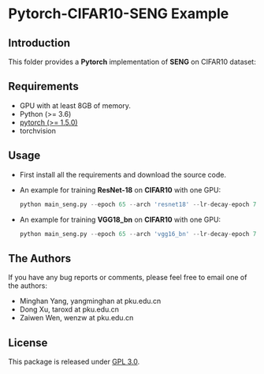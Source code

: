 # Pytorch-CIFAR10-SENG Example

## Introduction

This folder provides a **Pytorch** implementation of **SENG** on CIFAR10 dataset:

## Requirements
* GPU with at least 8GB of memory.
* Python (>= 3.6)
* [pytorch (>= 1.5.0)](http://pytorch.org/)
* torchvision


## Usage

- First install all the requirements and download the source code. 

- An example for training **ResNet-18** on **CIFAR10** with one GPU:
  ```python
  python main_seng.py --epoch 65 --arch 'resnet18' --lr-decay-epoch 70 --damping 1.0 --trainset 'cifar10' --lr 0.05 --weight-decay 5e-4 --lr-scheme 'cosine' --gpu 0| tee your/store/file 
  ```
  

- An example for training **VGG18_bn** on **CIFAR10** with one GPU:

  ```python
  python main_seng.py --epoch 65 --arch 'vgg16_bn' --lr-decay-epoch 70 --damping 2.0 --trainset 'cifar10' --lr 0.05 --weight-decay 5e-4 --lr-scheme 'cosine' --gpu 0| tee your/store/file 
  ```

## The Authors

If you have any bug reports or comments, please feel free to email one of the authors:

* Minghan Yang, yangminghan at pku.edu.cn
* Dong Xu, taroxd at pku.edu.cn
* Zaiwen Wen, wenzw at pku.edu.cn

## License

This package is released under [GPL 3.0](https://www.gnu.org/licenses/gpl-3.0.html).
